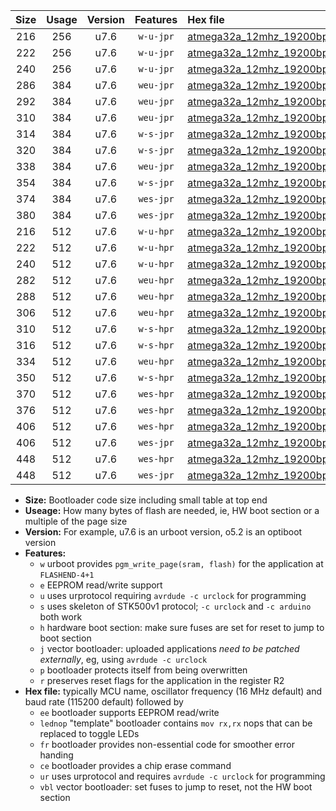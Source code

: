 |Size|Usage|Version|Features|Hex file|
|:-:|:-:|:-:|:-:|:--|
|216|256|u7.6|`w-u-jpr`|[atmega32a_12mhz_19200bps_ur_vbl.hex](https://raw.githubusercontent.com/stefanrueger/urboot/main//atmega32a_12mhz_19200bps_ur_vbl.hex)|
|222|256|u7.6|`w-u-jpr`|[atmega32a_12mhz_19200bps_lednop_ur_vbl.hex](https://raw.githubusercontent.com/stefanrueger/urboot/main//atmega32a_12mhz_19200bps_lednop_ur_vbl.hex)|
|240|256|u7.6|`w-u-jpr`|[atmega32a_12mhz_19200bps_lednop_fr_ur_vbl.hex](https://raw.githubusercontent.com/stefanrueger/urboot/main//atmega32a_12mhz_19200bps_lednop_fr_ur_vbl.hex)|
|286|384|u7.6|`weu-jpr`|[atmega32a_12mhz_19200bps_ee_ur_vbl.hex](https://raw.githubusercontent.com/stefanrueger/urboot/main//atmega32a_12mhz_19200bps_ee_ur_vbl.hex)|
|292|384|u7.6|`weu-jpr`|[atmega32a_12mhz_19200bps_ee_lednop_ur_vbl.hex](https://raw.githubusercontent.com/stefanrueger/urboot/main//atmega32a_12mhz_19200bps_ee_lednop_ur_vbl.hex)|
|310|384|u7.6|`weu-jpr`|[atmega32a_12mhz_19200bps_ee_lednop_fr_ur_vbl.hex](https://raw.githubusercontent.com/stefanrueger/urboot/main//atmega32a_12mhz_19200bps_ee_lednop_fr_ur_vbl.hex)|
|314|384|u7.6|`w-s-jpr`|[atmega32a_12mhz_19200bps_vbl.hex](https://raw.githubusercontent.com/stefanrueger/urboot/main//atmega32a_12mhz_19200bps_vbl.hex)|
|320|384|u7.6|`w-s-jpr`|[atmega32a_12mhz_19200bps_lednop_vbl.hex](https://raw.githubusercontent.com/stefanrueger/urboot/main//atmega32a_12mhz_19200bps_lednop_vbl.hex)|
|338|384|u7.6|`weu-jpr`|[atmega32a_12mhz_19200bps_ee_lednop_fr_ce_ur_vbl.hex](https://raw.githubusercontent.com/stefanrueger/urboot/main//atmega32a_12mhz_19200bps_ee_lednop_fr_ce_ur_vbl.hex)|
|354|384|u7.6|`w-s-jpr`|[atmega32a_12mhz_19200bps_lednop_fr_vbl.hex](https://raw.githubusercontent.com/stefanrueger/urboot/main//atmega32a_12mhz_19200bps_lednop_fr_vbl.hex)|
|374|384|u7.6|`wes-jpr`|[atmega32a_12mhz_19200bps_ee_vbl.hex](https://raw.githubusercontent.com/stefanrueger/urboot/main//atmega32a_12mhz_19200bps_ee_vbl.hex)|
|380|384|u7.6|`wes-jpr`|[atmega32a_12mhz_19200bps_ee_lednop_vbl.hex](https://raw.githubusercontent.com/stefanrueger/urboot/main//atmega32a_12mhz_19200bps_ee_lednop_vbl.hex)|
|216|512|u7.6|`w-u-hpr`|[atmega32a_12mhz_19200bps_ur.hex](https://raw.githubusercontent.com/stefanrueger/urboot/main//atmega32a_12mhz_19200bps_ur.hex)|
|222|512|u7.6|`w-u-hpr`|[atmega32a_12mhz_19200bps_lednop_ur.hex](https://raw.githubusercontent.com/stefanrueger/urboot/main//atmega32a_12mhz_19200bps_lednop_ur.hex)|
|240|512|u7.6|`w-u-hpr`|[atmega32a_12mhz_19200bps_lednop_fr_ur.hex](https://raw.githubusercontent.com/stefanrueger/urboot/main//atmega32a_12mhz_19200bps_lednop_fr_ur.hex)|
|282|512|u7.6|`weu-hpr`|[atmega32a_12mhz_19200bps_ee_ur.hex](https://raw.githubusercontent.com/stefanrueger/urboot/main//atmega32a_12mhz_19200bps_ee_ur.hex)|
|288|512|u7.6|`weu-hpr`|[atmega32a_12mhz_19200bps_ee_lednop_ur.hex](https://raw.githubusercontent.com/stefanrueger/urboot/main//atmega32a_12mhz_19200bps_ee_lednop_ur.hex)|
|306|512|u7.6|`weu-hpr`|[atmega32a_12mhz_19200bps_ee_lednop_fr_ur.hex](https://raw.githubusercontent.com/stefanrueger/urboot/main//atmega32a_12mhz_19200bps_ee_lednop_fr_ur.hex)|
|310|512|u7.6|`w-s-hpr`|[atmega32a_12mhz_19200bps.hex](https://raw.githubusercontent.com/stefanrueger/urboot/main//atmega32a_12mhz_19200bps.hex)|
|316|512|u7.6|`w-s-hpr`|[atmega32a_12mhz_19200bps_lednop.hex](https://raw.githubusercontent.com/stefanrueger/urboot/main//atmega32a_12mhz_19200bps_lednop.hex)|
|334|512|u7.6|`weu-hpr`|[atmega32a_12mhz_19200bps_ee_lednop_fr_ce_ur.hex](https://raw.githubusercontent.com/stefanrueger/urboot/main//atmega32a_12mhz_19200bps_ee_lednop_fr_ce_ur.hex)|
|350|512|u7.6|`w-s-hpr`|[atmega32a_12mhz_19200bps_lednop_fr.hex](https://raw.githubusercontent.com/stefanrueger/urboot/main//atmega32a_12mhz_19200bps_lednop_fr.hex)|
|370|512|u7.6|`wes-hpr`|[atmega32a_12mhz_19200bps_ee.hex](https://raw.githubusercontent.com/stefanrueger/urboot/main//atmega32a_12mhz_19200bps_ee.hex)|
|376|512|u7.6|`wes-hpr`|[atmega32a_12mhz_19200bps_ee_lednop.hex](https://raw.githubusercontent.com/stefanrueger/urboot/main//atmega32a_12mhz_19200bps_ee_lednop.hex)|
|406|512|u7.6|`wes-hpr`|[atmega32a_12mhz_19200bps_ee_lednop_fr.hex](https://raw.githubusercontent.com/stefanrueger/urboot/main//atmega32a_12mhz_19200bps_ee_lednop_fr.hex)|
|406|512|u7.6|`wes-jpr`|[atmega32a_12mhz_19200bps_ee_lednop_fr_vbl.hex](https://raw.githubusercontent.com/stefanrueger/urboot/main//atmega32a_12mhz_19200bps_ee_lednop_fr_vbl.hex)|
|448|512|u7.6|`wes-hpr`|[atmega32a_12mhz_19200bps_ee_lednop_fr_ce.hex](https://raw.githubusercontent.com/stefanrueger/urboot/main//atmega32a_12mhz_19200bps_ee_lednop_fr_ce.hex)|
|448|512|u7.6|`wes-jpr`|[atmega32a_12mhz_19200bps_ee_lednop_fr_ce_vbl.hex](https://raw.githubusercontent.com/stefanrueger/urboot/main//atmega32a_12mhz_19200bps_ee_lednop_fr_ce_vbl.hex)|

- **Size:** Bootloader code size including small table at top end
- **Useage:** How many bytes of flash are needed, ie, HW boot section or a multiple of the page size
- **Version:** For example, u7.6 is an urboot version, o5.2 is an optiboot version
- **Features:**
  + `w` urboot provides `pgm_write_page(sram, flash)` for the application at `FLASHEND-4+1`
  + `e` EEPROM read/write support
  + `u` uses urprotocol requiring `avrdude -c urclock` for programming
  + `s` uses skeleton of STK500v1 protocol; `-c urclock` and `-c arduino` both work
  + `h` hardware boot section: make sure fuses are set for reset to jump to boot section
  + `j` vector bootloader: uploaded applications *need to be patched externally*, eg, using `avrdude -c urclock`
  + `p` bootloader protects itself from being overwritten
  + `r` preserves reset flags for the application in the register R2
- **Hex file:** typically MCU name, oscillator frequency (16 MHz default) and baud rate (115200 default) followed by
  + `ee` bootloader supports EEPROM read/write
  + `lednop` "template" bootloader contains `mov rx,rx` nops that can be replaced to toggle LEDs
  + `fr` bootloader provides non-essential code for smoother error handing
  + `ce` bootloader provides a chip erase command
  + `ur` uses urprotocol and requires `avrdude -c urclock` for programming
  + `vbl` vector bootloader: set fuses to jump to reset, not the HW boot section
